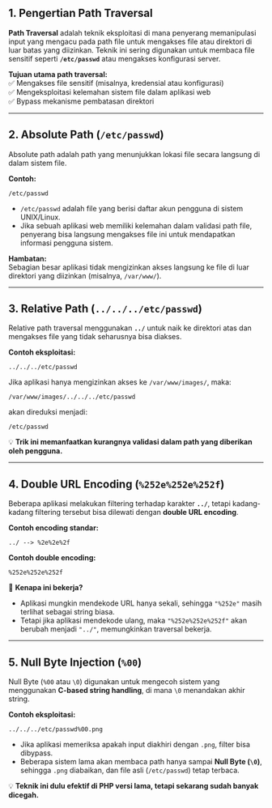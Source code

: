 


## **1. Pengertian Path Traversal**

**Path Traversal** adalah teknik eksploitasi di mana penyerang memanipulasi input yang mengacu pada path file untuk mengakses file atau direktori di luar batas yang diizinkan. Teknik ini sering digunakan untuk membaca file sensitif seperti **`/etc/passwd`** atau mengakses konfigurasi server.

**Tujuan utama path traversal:**  
✅ Mengakses file sensitif (misalnya, kredensial atau konfigurasi)  
✅ Mengeksploitasi kelemahan sistem file dalam aplikasi web  
✅ Bypass mekanisme pembatasan direktori

---

## **2. Absolute Path (`/etc/passwd`)**

Absolute path adalah path yang menunjukkan lokasi file secara langsung di dalam sistem file.

**Contoh:**

```
/etc/passwd
```

- `/etc/passwd` adalah file yang berisi daftar akun pengguna di sistem UNIX/Linux.
- Jika sebuah aplikasi web memiliki kelemahan dalam validasi path file, penyerang bisa langsung mengakses file ini untuk mendapatkan informasi pengguna sistem.

**Hambatan:**  
Sebagian besar aplikasi tidak mengizinkan akses langsung ke file di luar direktori yang diizinkan (misalnya, `/var/www/`).

---

## **3. Relative Path (`../../../etc/passwd`)**

Relative path traversal menggunakan **`../`** untuk naik ke direktori atas dan mengakses file yang tidak seharusnya bisa diakses.

**Contoh eksploitasi:**

```
../../../etc/passwd
```

Jika aplikasi hanya mengizinkan akses ke `/var/www/images/`, maka:

```
/var/www/images/../../../etc/passwd
```

akan direduksi menjadi:

```
/etc/passwd
```

💡 **Trik ini memanfaatkan kurangnya validasi dalam path yang diberikan oleh pengguna.**

---

## **4. Double URL Encoding (`%252e%252e%252f`)**

Beberapa aplikasi melakukan filtering terhadap karakter **`../`**, tetapi kadang-kadang filtering tersebut bisa dilewati dengan **double URL encoding**.

**Contoh encoding standar:**

```
../ --> %2e%2e%2f
```

**Contoh double encoding:**

```
%252e%252e%252f
```

📌 **Kenapa ini bekerja?**

- Aplikasi mungkin mendekode URL hanya sekali, sehingga `"%252e"` masih terlihat sebagai string biasa.
- Tetapi jika aplikasi mendekode ulang, maka `"%252e%252e%252f"` akan berubah menjadi `"../"`, memungkinkan traversal bekerja.

---

## **5. Null Byte Injection (`%00`)**

Null Byte (`%00` atau `\0`) digunakan untuk mengecoh sistem yang menggunakan **C-based string handling**, di mana `\0` menandakan akhir string.

**Contoh eksploitasi:**

```
../../../etc/passwd%00.png
```

- Jika aplikasi memeriksa apakah input diakhiri dengan `.png`, filter bisa dibypass.
- Beberapa sistem lama akan membaca path hanya sampai **Null Byte (`\0`)**, sehingga `.png` diabaikan, dan file asli (`/etc/passwd`) tetap terbaca.

💡 **Teknik ini dulu efektif di PHP versi lama, tetapi sekarang sudah banyak dicegah.**

